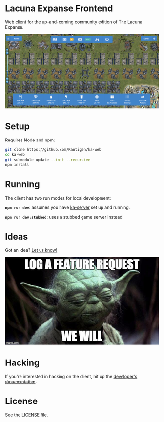 # Lacuna Expanse Frontend

Web client for the up-and-coming community edition of The Lacuna Expanse.

[![Lacuna Expanse screenshot](img/screenshot.png)](https://demo.tlecommunity.com/)

# Setup

Requires Node and npm:

```bash
git clone https://github.com/Kantigen/ka-web
cd ka-web
git submodule update --init --recursive
npm install
```

# Running

The client has two run modes for local development:

**`npm run dev`**: assumes you have [ka-server](https://github.com/Kantigen/ka-server) set up and running.

**`npm run dev:stubbed`**: uses a stubbed game server instead

# Ideas

Got an idea? [Let us know!](https://github.com/tlecommunity/v2/issues)

[![Yoda and feature requests](img/feature-request.jpg)](https://github.com/tlecommunity/v2/issues)

# Hacking

If you're interested in hacking on the client, hit up the [developer's documentation](docs/README.md).

# License

See the [LICENSE](LICENSE) file.
